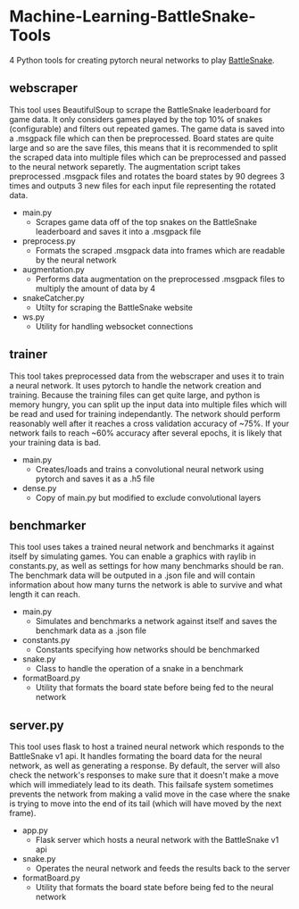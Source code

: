 # Machine-Learning-BattleSnake-Tools

4 Python tools for creating pytorch neural networks to play [BattleSnake](https://play.battlesnake.com/).

## webscraper

This tool uses BeautifulSoup to scrape the BattleSnake leaderboard for game data. It only considers games played by the top 10% of snakes (configurable) and filters out repeated games. The game data is saved into a .msgpack file which can then be preprocessed. Board states are quite large and so are the save files, this means that it is recommended to split the scraped data into multiple files which can be preprocessed and passed to the neural network separetly. The augmentation script takes preprocessed .msgpack files and rotates the board states by 90 degrees 3 times and outputs 3 new files for each input file representing the rotated data.

- main.py
  - Scrapes game data off of the top snakes on the BattleSnake leaderboard and saves it into a .msgpack file
- preprocess.py
  - Formats the scraped .msgpack data into frames which are readable by the neural network
- augmentation.py
  - Performs data augmentation on the preprocessed .msgpack files to multiply the amount of data by 4
- snakeCatcher.py
  - Utilty for scraping the BattleSnake website
- ws.py
  - Utility for handling websocket connections

## trainer

This tool takes preprocessed data from the webscraper and uses it to train a neural network. It uses pytorch to handle the network creation and training. Because the training files can get quite large, and python is memory hungry, you can split up the input data into multiple files which will be read and used for training independantly. The network should perform reasonably well after it reaches a cross validation accuracy of ~75%. If your network fails to reach ~60% accuracy after several epochs, it is likely that your training data is bad.

- main.py
  - Creates/loads and trains a convolutional neural network using pytorch and saves it as a .h5 file
- dense.py
  - Copy of main.py but modified to exclude convolutional layers

## benchmarker

This tool uses takes a trained neural network and benchmarks it against itself by simulating games. You can enable a graphics with raylib in constants.py, as well as settings for how many benchmarks should be ran. The benchmark data will be outputed in a .json file and will contain information about how many turns the network is able to survive and what length it can reach.

- main.py
  - Simulates and benchmarks a network against itself and saves the benchmark data as a .json file
- constants.py
  - Constants specifying how networks should be benchmarked
- snake.py
  - Class to handle the operation of a snake in a benchmark
- formatBoard.py
  - Utility that formats the board state before being fed to the neural network
  
## server.py

This tool uses flask to host a trained neural network which responds to the BattleSnake v1 api. It handles formating the board data for the neural network, as well as generating a response. By default, the server will also check the network's responses to make sure that it doesn't make a move which will immediately lead to its death. This failsafe system sometimes prevents the network from making a valid move in the case where the snake is trying to move into the end of its tail (which will have moved by the next frame).

- app.py
  - Flask server which hosts a neural network with the BattleSnake v1 api
- snake.py
  - Operates the neural network and feeds the results back to the server
- formatBoard.py
  - Utility that formats the board state before being fed to the neural network
